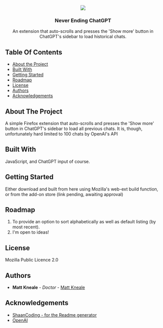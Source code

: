 <br/>
<p align="center">
  <img src="https://i.ibb.co/s5m1qJs/icon.png">
  <h3 align="center">Never Ending ChatGPT</h3>

  <p align="center">
    An extension that auto-scrolls and presses the 'Show more' button in ChatGPT's sidebar to load historical chats.
    <br/>

## Table Of Contents

* [About the Project](#about-the-project)
* [Built With](#built-with)
* [Getting Started](#getting-started)
* [Roadmap](#roadmap)
* [License](#license)
* [Authors](#authors)
* [Acknowledgements](#acknowledgements)

## About The Project

A simple Firefox extension that auto-scrolls and presses the 'Show more' button in ChatGPT's sidebar to load all previous chats. It is, though, unfortunately hard limited to 100 chats by OpenAI's API

## Built With

JavaScript, and ChatGPT input of course.

## Getting Started

Either download and built from here using Mozilla's web-ext build function, or from the add-on store (link pending, awaiting approval)

## Roadmap

1. To provide an option to sort alphabetically as well as default listing (by most recent).
2. I'm open to ideas!

## License

Mozilla Public Licence 2.0

## Authors

* **Matt Kneale** - *Doctor* - [Matt Kneale](https://linktr.ee/mattkneale)

## Acknowledgements

* [ShaanCoding - for the Readme generator](https://github.com/ShaanCoding/)
* [OpenAI](openai.com/)

